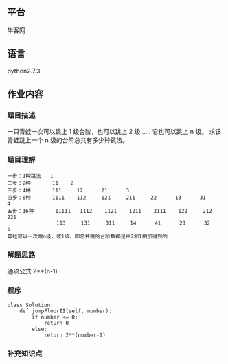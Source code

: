 ## 平台
牛客网

## 语言
python2.7.3

## 作业内容

### 题目描述
一只青蛙一次可以跳上 1 级台阶，也可以跳上 2 级…… 它也可以跳上 n 级。
求该青蛙跳上一个 n 级的台阶总共有多少种跳法。



### 题目理解
    一步：1种跳法   1
    二步：2种       11    2
    三步：4种       111     12      21      3
    四步：8种       1111    112     121     211     22      13      31      4
    五步：16种       11111   1112    1121    1211    2111    122     212     221
                    113     131     311     14      41      23      32      5
    青蛙可以一次跳n级，或1级，即总共跳的台阶数都是由2和1相加得到的


### 解题思路
通项公式    2**(n-1)


### 程序
    class Solution:
        def jumpFloorII(self, number):
            if number <= 0:
                return 0
            else:
                return 2**(number-1)


### 补充知识点
